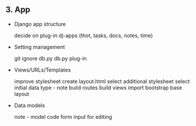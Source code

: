 ## 3. App

* Django app structure

    decide on plug-in dj-apps (thot, tasks, docs, notes, time)

* Setting management

    git ignore db.py
    db.py plug-in

* Views/URLs/Templates

    improve stylesheet
    create layout.html
    select additional stylesheet
    select initial data type - note
    build routes
    build views
    import bootstrap
    base layout

* Data models

    note - model code
    form input for editing

